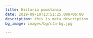 ```yaml
---
title: Historia powstania
date: 2019-09-10T13:51:25.000+06:00
description: this is meta description
bg_image: images/bg/cta-bg.jpg

---
```

